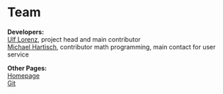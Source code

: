 # Team

**Developers:** <br>
<a href="http://www.wiwi.uni-siegen.de/technologiemanagement/" target="_blank">Ulf Lorenz</a>, project head and main contributor <br>
<a href="https://www.wiwi.uni-siegen.de/ndsm/team/hartisch.html" target="_blank">Michael Hartisch</a>, contributor math programming, main contact for user service

**Other Pages:** <br>
<a href="http://www.q-mip.org" target="_blank">
    <i class="fa fa-home"></i> Homepage
</a> <br>
<a href="https://github.com/MichaelHartisch/Yasol" target="_blank">
    <i class="fa fa-github"></i> Git
</a>
